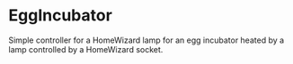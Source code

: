 # EggIncubator

Simple controller for a HomeWizard lamp for an egg incubator heated by a lamp controlled by a HomeWizard socket.
